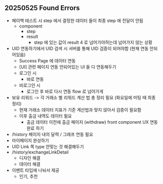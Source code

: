 ## 20250525 Found Errors

- 페이백 테스트 시 step 에서 결정한 데이터 들이 최종 step 에 전달이 안됨
  - component 
    - step
    - result
        - step 에 있는 값이 result 4 로 넘어가야하는데 넘어가지 않는 상황
- UID 연동하기에서 UID 검색 시 서버를 통해 UID 검증이 되어야함 (현재 연동 안되어있음)
  - Success Page 에 데이터 연동
  - [UI] 관련 페이지 연동 안되어있는 UI 들 다 연동해두기
  - 로그인 시 
    - 바로 연동
  - 비로그인 시
    - 로그인 후 바로 다시 연동 flow 로 넘어가게
- 보유 리워드 -> 각 거래소 별 리워드 계산 법 총 정리 필요 (화요일에 미팅 때 최종 정리)
  - 현재 거래소 데이터 지표가 기준 계산법과 맞지 않아서 검증이 필요함
  - 이후 출금 내역도 데이터 필요
    - 출금 데이터 이전에 출금 페이지 (withdraw) front component UX 연동 완료 하기
- /history 페이지 내의 달력 / 그래프 연동 필요
- 마이페이지 완성하기
- UID Link 쪽 type 안맞는 것 해결해두기
- /history/exchangeLinkDetail
  - 디자인 해결
  - 데이터 해결
- 이벤트 타입에 나눠서 제공
  - 인기, 추천